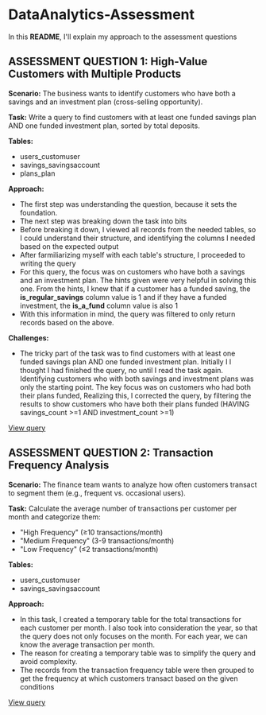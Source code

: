 # DataAnalytics-Assessment

In this **README**, I'll explain my approach to the assessment questions

## ASSESSMENT QUESTION 1: High-Value Customers with Multiple Products
**Scenario:** The business wants to identify customers who have both a savings and an investment plan (cross-selling opportunity).

**Task:** Write a query to find customers with at least one funded savings plan AND one funded investment plan, sorted by total deposits.

**Tables:**
* users_customuser
* savings_savingsaccount
* plans_plan

**Approach:**
* The first step was understanding the question, because it sets the foundation.
* The next step was breaking down the task into bits
* Before breaking it down, I viewed all records from the needed tables, so I could understand their structure, and identifying the columns I needed based on the expected output
* After farmiliarizing myself with each table's structure, I proceeded to writing the query
* For this query, the focus was on customers who have both a savings and an investment plan. The hints given were very helpful in solving this one. From the hints, I knew that if a customer has a funded saving, the **is_regular_savings** column value is 1 and if they have a funded investment, the **is_a_fund** column value is also 1
* With this information in mind, the query was filtered to only return records based on the above.

**Challenges:**
* The tricky part of the task was to find customers with at least one funded savings plan AND one funded investment plan. Initially I I thought I had finished the query, no until I read the task again. Identifying customers who with both savings and investment plans was only the starting point. The key focus was on customers who had both their plans funded, Realizing this, I corrected the query, by filtering the results to show customers who have both their plans funded (HAVING savings_count >=1 AND investment_count >=1)

[View query](https://github.com/SandraAsagade/DataAnalytics-Assessment/blob/main/Assessment_Q1.sql)


## ASSESSMENT QUESTION 2: Transaction Frequency Analysis
**Scenario:** The finance team wants to analyze how often customers transact to segment them (e.g., frequent vs. occasional users).

**Task:** Calculate the average number of transactions per customer per month and categorize them:
* "High Frequency" (≥10 transactions/month)
* "Medium Frequency" (3-9 transactions/month)
* "Low Frequency" (≤2 transactions/month)

**Tables:**
* users_customuser
* savings_savingsaccount

**Approach:**
* In this task, I created a temporary table for the total transactions for each customer per month. I also took into consideration the year, so that the query does not only focuses on the month. For each year, we can know the average transaction per month.
* The reason for creating a temporary table was to simplify the query and avoid complexity.
* The records from the transaction frequency table were then grouped to get the frequency at which customers transact based on the given conditions

[View query](https://github.com/SandraAsagade/DataAnalytics-Assessment/blob/main/Assessment_Q2.sql)
